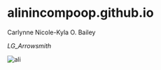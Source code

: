 # alinincompoop.github.io
Carlynne Nicole-Kyla O. Bailey

*LG_Arrowsmith*

![ali](https://i.pinimg.com/564x/0f/ed/9c/0fed9c0b80036ba1ede7d5101bd270e0.jpg)
